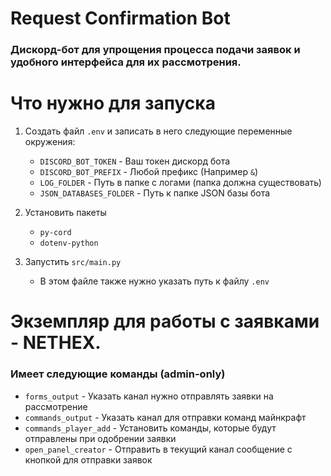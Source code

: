 # Request Confirmation Bot

### Дискорд-бот для упрощения процесса подачи заявок и удобного интерфейса для их рассмотрения.

# Что нужно для запуска

1. Создать файл `.env` и записать в него следующие переменные окружения:
    - `DISCORD_BOT_TOKEN` - Ваш токен дискорд бота
    - `DISCORD_BOT_PREFIX` - Любой префикс (Например `&`)
    - `LOG_FOLDER` - Путь в папке с логами (папка должна существовать)
    - `JSON_DATABASES_FOLDER` - Путь к папке JSON базы бота

2. Установить пакеты
    - `py-cord`
    - `dotenv-python`

3. Запустить `src/main.py`
    - В этом файле также нужно указать путь к файлу `.env`

# Экземпляр для работы с заявками - NETHEX.

### Имеет следующие команды (admin-only)

- `forms_output` - Указать канал нужно отправлять заявки на рассмотрение
- `commands_output` - Указать канал для отправки команд майнкрафт
- `commands_player_add` - Установить команды, которые будут отправлены при одобрении заявки
- `open_panel_creator` - Отправить в текущий канал сообщение с кнопкой для отправки заявок
